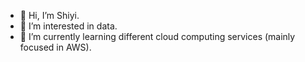 - 👋 Hi, I’m Shiyi.
- 🔢 I’m interested in data.
- 🌱 I’m currently learning different cloud computing services (mainly focused in AWS).

<!---
shiyis/shiyis is a ✨ special ✨ repository because its `README.md` (this file) appears on your GitHub profile.
You can click the Preview link to take a look at your changes.
--->
